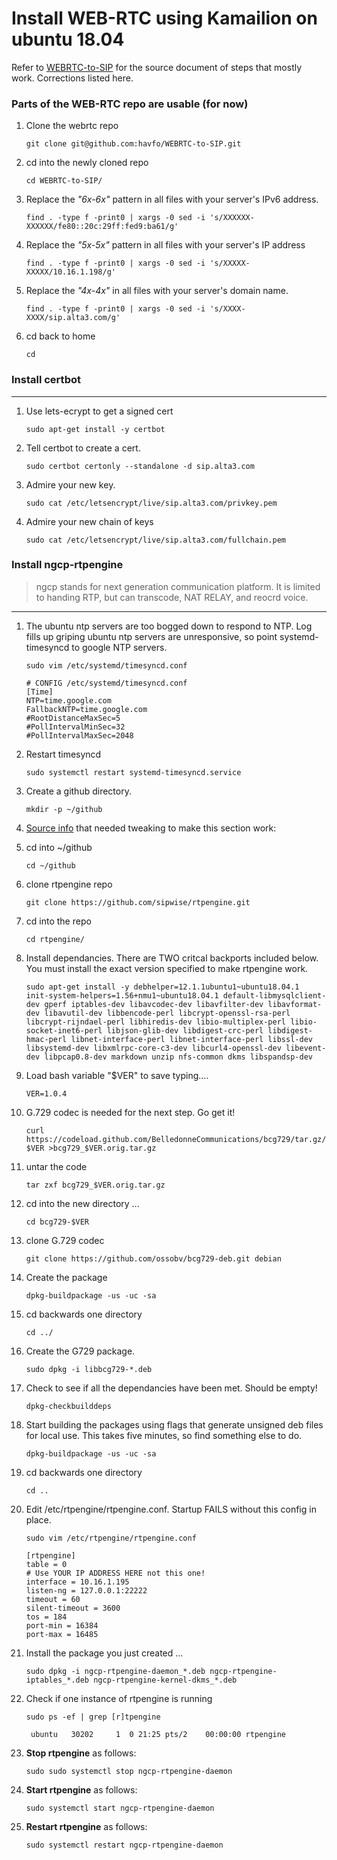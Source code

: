 # Install WEB-RTC using Kamailion on ubuntu 18.04

Refer to [WEBRTC-to-SIP](https://github.com/havfo/WEBRTC-to-SIP/blob/master/README.md) for the source document of steps that mostly work. Corrections listed here.


### Parts of the WEB-RTC repo are usable (for now)

1. Clone the webrtc repo

    `git clone git@github.com:havfo/WEBRTC-to-SIP.git`

0. cd into the newly cloned repo

    `cd WEBRTC-to-SIP/`

0. Replace the *"6x-6x"* pattern in all files with your server's IPv6 address.

    `find . -type f -print0 | xargs -0 sed -i 's/XXXXXX-XXXXXX/fe80::20c:29ff:fed9:ba61/g'`

0. Replace the *"5x-5x"* pattern in all files with your server's IP address

    `find . -type f -print0 | xargs -0 sed -i 's/XXXXX-XXXXX/10.16.1.198/g'`

0. Replace the *"4x-4x"* in all files with your server's domain name.

    `find . -type f -print0 | xargs -0 sed -i 's/XXXX-XXXX/sip.alta3.com/g'`

0. cd back to home

    `cd`

### Install certbot
------
1. Use lets-ecrypt to get a signed cert

    `sudo apt-get install -y certbot`

0. Tell certbot to create a cert.

    `sudo certbot certonly --standalone -d sip.alta3.com`

0. Admire your new key.

    `sudo cat /etc/letsencrypt/live/sip.alta3.com/privkey.pem`

0. Admire your new chain of keys

    `sudo cat /etc/letsencrypt/live/sip.alta3.com/fullchain.pem`



### Install ngcp-rtpengine  
> ngcp stands for next generation communication platform. It is limited to handing RTP, but can transcode, NAT RELAY, and reocrd voice. 
-----
1. The ubuntu ntp servers are too bogged down to respond to NTP. Log fills up griping ubuntu ntp servers are unresponsive, so point systemd-timesyncd to google NTP servers.

    `sudo vim /etc/systemd/timesyncd.conf`

       # CONFIG /etc/systemd/timesyncd.conf
       [Time]
       NTP=time.google.com
       FallbackNTP=time.google.com
       #RootDistanceMaxSec=5
       #PollIntervalMinSec=32
       #PollIntervalMaxSec=2048

0. Restart timesyncd

    `sudo systemctl restart systemd-timesyncd.service`

0. Create a github directory.

    `mkdir -p ~/github`
    
0. [Source info](https://nickvsnetworking.com/rtpengine-installation-configuration/) that needed tweaking to make this section work: 

0. cd into ~/github

    `cd ~/github`

0. clone rtpengine repo

    `git clone https://github.com/sipwise/rtpengine.git`

0. cd into the repo

    `cd rtpengine/`

0. Install dependancies. There are TWO critcal backports included below. You must install the exact version specified to make rtpengine work.

    `sudo apt-get install -y debhelper=12.1.1ubuntu1~ubuntu18.04.1  init-system-helpers=1.56+nmu1~ubuntu18.04.1 default-libmysqlclient-dev gperf iptables-dev libavcodec-dev libavfilter-dev libavformat-dev libavutil-dev libbencode-perl libcrypt-openssl-rsa-perl libcrypt-rijndael-perl libhiredis-dev libio-multiplex-perl libio-socket-inet6-perl libjson-glib-dev libdigest-crc-perl libdigest-hmac-perl libnet-interface-perl libnet-interface-perl libssl-dev libsystemd-dev libxmlrpc-core-c3-dev libcurl4-openssl-dev libevent-dev libpcap0.8-dev markdown unzip nfs-common dkms libspandsp-dev`

0. Load bash variable "$VER" to save typing....

    `VER=1.0.4`

0. G.729 codec is needed for the next step. Go get it!

    `curl https://codeload.github.com/BelledonneCommunications/bcg729/tar.gz/$VER >bcg729_$VER.orig.tar.gz`

0. untar the code

    `tar zxf bcg729_$VER.orig.tar.gz`

0. cd into the new directory ...

    `cd bcg729-$VER`

0. clone G.729 codec

    `git clone https://github.com/ossobv/bcg729-deb.git debian`

0. Create the package

    `dpkg-buildpackage -us -uc -sa`

0. cd backwards one directory

    `cd ../`

0. Create the G729 package.

    `sudo dpkg -i libbcg729-*.deb`
    
0. Check to see if all the dependancies have been met. Should be empty!

    `dpkg-checkbuilddeps`

0. Start building the packages using flags that generate unsigned deb files for local use. This takes five minutes, so find something else to do.

    `dpkg-buildpackage -us -uc -sa`  

0. cd backwards one directory

    `cd ..`

0. Edit /etc/rtpengine/rtpengine.conf. Startup FAILS without this config in place.

    `sudo vim /etc/rtpengine/rtpengine.conf`

       [rtpengine]
       table = 0
       # Use YOUR IP ADDRESS HERE not this one!
       interface = 10.16.1.195
       listen-ng = 127.0.0.1:22222
       timeout = 60
       silent-timeout = 3600
       tos = 184
       port-min = 16384
       port-max = 16485    

0. Install the package you just created ...

    `sudo dpkg -i ngcp-rtpengine-daemon_*.deb ngcp-rtpengine-iptables_*.deb ngcp-rtpengine-kernel-dkms_*.deb`

0. Check if one instance of rtpengine is running

    `sudo ps -ef | grep [r]tpengine`
    
        ubuntu   30202     1  0 21:25 pts/2    00:00:00 rtpengine   

0. **Stop rtpengine** as follows:

    `sudo sudo systemctl stop ngcp-rtpengine-daemon` 
    
0. **Start rtpengine** as follows:

    `sudo systemctl start ngcp-rtpengine-daemon`

0. **Restart rtpengine** as follows:

    `sudo systemctl restart ngcp-rtpengine-daemon` 
